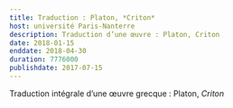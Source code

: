 ```yaml
---
title: Traduction : Platon, *Criton*
host: université Paris-Nanterre
description: Traduction d’une œuvre : Platon, Criton
date: 2018-01-15
enddate: 2018-04-30
duration: 7776000
publishdate: 2017-07-15
---
```


Traduction intégrale d’une œuvre grecque : Platon, *Criton*
